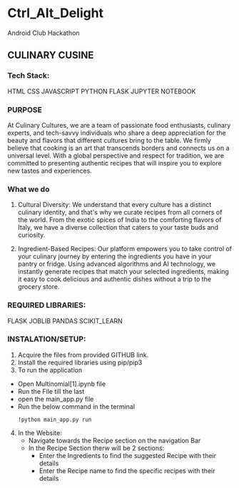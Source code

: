 # Ctrl_Alt_Delight
Android Club Hackathon

## CULINARY CUSINE

### Tech Stack: 
HTML CSS JAVASCRIPT PYTHON FLASK JUPYTER NOTEBOOK

### PURPOSE
At Culinary Cultures, we are a team of passionate food enthusiasts, culinary experts, and tech-savvy individuals who share a deep appreciation for the beauty and flavors that different cultures bring to the table. We firmly believe that cooking is an art that transcends borders and connects us on a universal level. With a global perspective and respect for tradition, we are committed to presenting authentic recipes that will inspire you to explore new tastes and experiences.

### What we do
1.	Cultural Diversity: We understand that every culture has a distinct culinary identity, and that's why we curate recipes from all corners of the world. From the exotic spices of India to the comforting flavors of Italy, we have a diverse collection that caters to your taste buds and curiosity.

2.	Ingredient-Based Recipes: Our platform empowers you to take control of your culinary journey by entering the ingredients you have in your pantry or fridge. Using advanced algorithms and AI technology, we instantly generate recipes that match your selected ingredients, making it easy to cook delicious and authentic dishes without a trip to the grocery store.

### REQUIRED LIBRARIES:
FLASK JOBLIB PANDAS SCIKIT_LEARN 

### INSTALATION/SETUP:
1.	Acquire the files from provided GITHUB link.
2.	Install the required libraries using pip/pip3
3.	To run the application
   * Open Multinomial[1].ipynb file
   * Run the File till the last
   * open the main_app.py file
   * Run the below command in the terminal
     ~~~
     !python main_app.py run
     ~~~  
4. In the Website:
   * Navigate towards the Recipe section on the navigation Bar
   * In the Recipe Section therw will be 2 sections:
     * Enter the Ingredients to find the suggested Recipe with their details
     * Enter the Recipe name to find the specific recipes with their details
    

